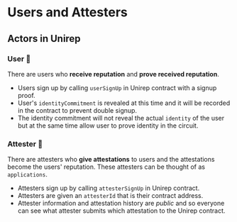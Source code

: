 # Users and Attesters

## Actors in Unirep

### User 👤

There are users who **receive reputation** and **prove received reputation**.

* Users sign up by calling `userSignUp` in Unirep contract with a signup proof.
* User's `identityCommitment` is revealed at this time and it will be recorded in the contract to prevent double signup.
* The identity commitment will not reveal the actual `identity` of the user but at the same time allow user to prove identity in the circuit.

### Attester 👑

There are attesters who **give attestations** to users and the attestations become the users' reputation. These attesters can be thought of as `applications`.

* Attesters sign up by calling `attesterSignUp` in Unirep contract.
* Attesters are given an `attesterId` that is their contract address.
* Attester information and attestation history are _public_ and so everyone can see what attester submits which attestation to the Unirep contract.
